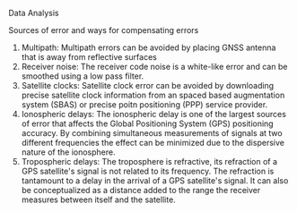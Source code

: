 Data Analysis

Sources of error and ways for compensating errors

1. Multipath: Multipath errors can be avoided by placing GNSS antenna that is away from reflective surfaces
2. Receiver noise: The receiver code noise is a white-like error and can be smoothed using a low pass filter. 
3. Satellite clocks: Satellite clock error can be avoided by downloading precise satellite clock information from an spaced based augmentation system (SBAS) or precise poitn positioning (PPP) service provider.
4. Ionospheric delays: The ionospheric delay is one of the largest sources of error that affects the Global Positioning System (GPS) positioning accuracy. By combining simultaneous measurements of signals at two different frequencies the effect can be minimized due to the dispersive nature of the ionosphere.
5. Tropospheric delays: The troposphere is refractive, its refraction of a GPS satellite's signal is not related to its frequency. The refraction is tantamount to a delay in the arrival of a GPS satellite's signal. It can also be conceptualized as a distance added to the range the receiver measures between itself and the satellite.

